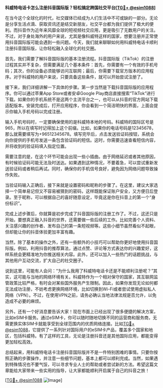 **科威特电话卡怎么注册抖音国际版？轻松搞定跨国社交平台[[TG💪+ @esim1088](https://t.me/s/esim1088)]**

在当今这个全球化的时代，社交媒体已经成为人们生活中不可或缺的一部分。无论是分享生活点滴、获取资讯还是结交新朋友，社交平台都为我们提供了极大的便利。而抖音作为近年来风靡全球的短视频社交应用，更是吸引了无数用户的关注。不过，对于身处海外的用户来说，尤其是像科威特这样的国家，想要注册并正常使用抖音国际版可能会遇到一些问题。今天，我们就来聊聊如何用科威特电话卡顺利注册抖音国际版，让你轻松融入全球化的社交圈。

首先，我们需要了解抖音国际版的基本注册流程。抖音国际版（TikTok）的注册过程其实并不复杂，但需要满足几个基本条件：首先，你需要有一个有效的手机号码；其次，你的设备必须能够访问互联网；最后，你需要下载官方版本的应用程序。对于科威特的用户来说，只要具备这些条件，就可以开始尝试注册了。

接下来，我们详细讲解一下具体的步骤。第一步当然是下载抖音国际版的应用程序。你可以通过苹果App Store或者安卓Google Play商店直接搜索“TikTok”进行下载。如果你的手机系统不是这两个主流平台之一，也可以从抖音的官方网站下载适配版本。安装完成后，打开应用程序，你会看到一个简洁明快的界面，上面会提示你输入手机号码以完成注册。

输入手机号码时，一定要确保使用的是科威特本地的号码。科威特的国际区号是965，所以在填写时记得加上这个前缀。比如，如果你的电话号码是12345678，那么就需要填写为+96512345678。填写完毕后，点击发送验证码按钮，系统会向你提供的手机号发送一条包含验证码的短信。这时，你需要迅速查看短信内容，并将收到的验证码填入指定位置。

需要注意的是，在这个环节可能会出现一些小插曲。由于网络延迟或者其他原因，有时候验证码可能无法及时送达。如果遇到这种情况，不要着急，可以尝试重新发送验证码或者稍后再试。同时，确保你的手机信号良好，避免因为网络问题导致操作失败。

当验证码输入正确后，接下来就是设置密码和昵称的步骤了。在这里，建议大家选择一个简单易记但又不容易被猜到的密码，这样既能保证账户安全，又方便日后登录。至于昵称，可以根据自己的喜好随意设定，毕竟这是你在抖音上的第一个“身份标识”。

完成上述步骤后，你就算是初步完成了抖音国际版的注册工作了。不过，这还只是开始，要想真正融入抖音的世界，还需要做一些后续的工作。比如完善个人资料、关注感兴趣的创作者、发布自己的第一条短视频等。这些小细节虽然看似不起眼，但却能让你的抖音体验更加丰富有趣。

当然，除了基本的操作之外，还有一些额外的小技巧可以帮助你更好地使用抖音国际版。例如，利用抖音的推荐算法，通过点赞、评论等方式表达你的兴趣爱好，这样系统会更精准地为你推送相关内容。此外，还可以加入一些热门的话题挑战，与其他用户互动交流，扩大自己的社交圈子。

说到这里，可能有人会问：“为什么我用了科威特电话卡还是不能顺利注册呢？”其实，这可能与当地的网络环境有关。科威特作为一个相对保守的国家，其互联网监管政策比较严格，有时会对某些国外服务产生限制。因此，如果你发现无论如何都无法成功注册，不妨考虑更换网络环境，比如切换到Wi-Fi或者尝试使用虚拟私人网络（VPN）。不过，在使用VPN之前，请务必确认当地法律法规是否允许，以免造成不必要的麻烦。

另外，还有一个好消息要告诉大家！现在市面上已经出现了很多便捷的解决方案，比如eSIM卡服务。通过eSIM卡，你可以随时随地切换不同的运营商和服务商，无需更换实体SIM卡就能享受到全球范围内的优质网络连接。比如[TG💪+ @esim1088](https://t.me/s/esim1088)，它提供了一系列针对国际用户的eSIM卡产品，覆盖多个国家和地区，包括科威特。有了这样的工具，无论是注册抖音还是其他国际应用，都能变得更加轻松高效。

总结起来，用科威特电话卡注册抖音国际版并不是一件特别困难的事情。只要你按照正确的步骤操作，并注意一些细节问题，基本上都可以顺利完成。当然，如果遇到特殊情况也不要气馁，可以寻求专业人士的帮助或者尝试新的方法。希望这篇文章能给大家带来一些实用的指导，让大家都能顺利开启属于自己的抖音之旅！

[[TG💪+ @esim1088](https://t.me/s/esim1088) ![Image](https://i.postimg.cc/4NQfJmqS/Snipaste-2025-05-13-00-14-12.png)]